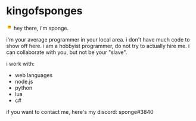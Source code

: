 # kingofsponges
<img src="https://github.com/kingofsponges/kingofsponges/blob/main/sponge.png" title="me. just me. don't bother.">
hey there, i'm sponge.

i'm your average programmer in your local area. i don't have much code to show off here.
i am a hobbyist programmer, do not try to actually hire me. i can collaborate with you, but not be your "slave".

i work with:
- web languages
- node.js
- python
- lua
- c#

if you want to contact me, here's my discord: sponge#3840
